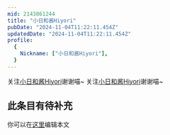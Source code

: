 ```yaml
---
mid: 2143861244
title: "小日和酱Hiyori"
pubDate: "2024-11-04T11:22:11.454Z"
updatedDate: "2024-11-04T11:22:11.454Z"
profile:
  {
    Nickname: ["小日和酱Hiyori"],
  }
---
```


关注[小日和酱Hiyori](https://space.bilibili.com/2143861244)谢谢喵~ 关注[小日和酱Hiyori](https://space.bilibili.com/2143861244)谢谢喵~

## 此条目有待补充
你可以在[这里](https://github.com/Yuhanawa/VTuber.ICU/edit/master/src/content/v/小日和酱Hiyori/index.md)编辑本文
